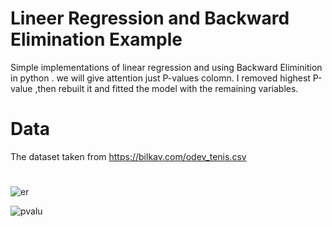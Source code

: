 
# Lineer Regression and Backward Elimination Example
Simple implementations of linear regression and using Backward Eliminition in python .
we will give attention just P-values colomn. I removed highest P-value ,then rebuilt it and fitted the model with  the remaining variables.

# Data 

The dataset taken from https://bilkav.com/odev_tenis.csv

#
![er](https://user-images.githubusercontent.com/52197142/150572137-eaadac4f-60e1-45e0-9688-56f6e2f9e3eb.png)


![pvalu](https://user-images.githubusercontent.com/52197142/150572109-28756296-3f18-48dd-bcec-724864459233.PNG)
